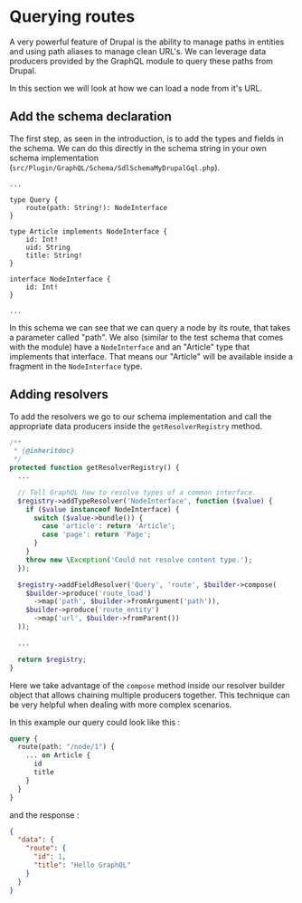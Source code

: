 # Querying routes

A very powerful feature of Drupal is the ability to manage paths in entities and using path aliases to manage clean URL's. We can leverage data producers provided by the GraphQL module to query these paths from Drupal.

In this section we will look at how we can load a node from it's URL.

## Add the schema declaration

The first step, as seen in the introduction, is to add the types and fields in the schema. We can do this directly in the schema string in your own schema implementation (`src/Plugin/GraphQL/Schema/SdlSchemaMyDrupalGql.php`).

```
...

type Query {
    route(path: String!): NodeInterface
}

type Article implements NodeInterface {
    id: Int!
    uid: String
    title: String!
}

interface NodeInterface {
    id: Int!
}

...

```

In this schema we can see that we can query a node by its route, that takes a parameter called "path". We also (similar to the test schema that comes with the module) have a `NodeInterface` and an "Article" type that implements that interface. That means our "Article" will be available inside a fragment in the `NodeInterface` type.

## Adding resolvers

To add the resolvers we go to our schema implementation and call the appropriate data producers inside the `getResolverRegistry` method.

```php
/**
 * {@inheritdoc}
 */
protected function getResolverRegistry() {
  ...

  // Tell GraphQL how to resolve types of a common interface.
  $registry->addTypeResolver('NodeInterface', function ($value) {
    if ($value instanceof NodeInterface) {
      switch ($value->bundle()) {
        case 'article': return 'Article';
        case 'page': return 'Page';
      }
    }
    throw new \Exception('Could not resolve content type.');
  });

  $registry->addFieldResolver('Query', 'route', $builder->compose(
    $builder->produce('route_load')
      ->map('path', $builder->fromArgument('path')),
    $builder->produce('route_entity')
      ->map('url', $builder->fromParent())
  ));

  ...

  return $registry;
}
```

Here we take advantage of the `compose` method inside our resolver builder object that allows chaining multiple producers together. This technique can be very helpful when dealing with more complex scenarios.

In this example our query could look like this :

```graphql
query {
  route(path: "/node/1") {
    ... on Article {
      id
      title
    }
  }
}
```

and the response :

```json
{
  "data": {
    "route": {
      "id": 1,
      "title": "Hello GraphQL"
    }
  }
}
```
